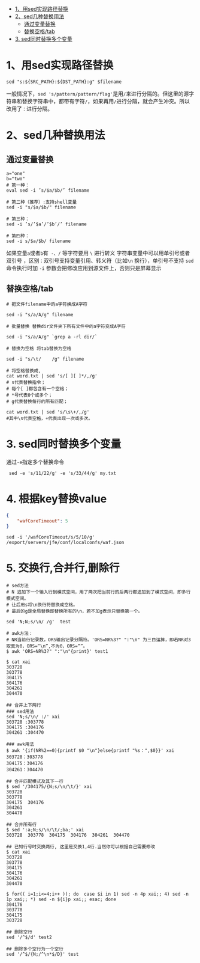 - [1、用sed实现路径替换](#1用sed实现路径替换)
- [2、sed几种替换用法](#2sed几种替换用法)
  - [通过变量替换](#通过变量替换)
  - [替换空格/tab](#替换空格tab)
- [3. sed同时替换多个变量](#3-sed同时替换多个变量)
# 1、用sed实现路径替换
```shell
sed "s:${SRC_PATH}:${DST_PATH}:g" $filename
```
一般情况下，`sed 's/pattern/pattern/flag'`是用`/`来进行分隔的。但这里的源字符串和替换字符串中，都带有字符`/`，如果再用`/`进行分隔，就会产生冲突。所以改用了`：`进行分隔。

# 2、sed几种替换用法
## 通过变量替换
```shell
a="one"
b="two"
# 第一种：
eval sed -i ’s/$a/$b/’ filename

# 第二种（推荐）:支持shell变量
sed -i "s/$a/$b/" filename

# 第三种：
sed -i ’s/’$a’/’$b’/’ filename 

# 第四种：
sed -i s/$a/$b/ filename
```
如果变量`a`或者`b`有` -、/` 等字符要用 `\` 进行转义
字符串变量中可以用单引号或者双引号 ，区别`：`双引号支持变量引用、转义符（比如`\n` 换行），单引号不支持
`sed` 命令执行时加 `-i` 参数会把修改应用到源文件上，否则只是屏幕显示

## 替换空格/tab
```shell
# 把文件filename中的a字符换成A字符

sed -i "s/a/A/g" filename

# 批量替换 替换dir文件夹下所有文件中的a字符变成A字符

sed -i "s/a/A/g" `grep a -rl dir/`

# 替换为空格 将tab替换为空格

sed -i "s/\t/    /g" filename

# 将空格替换成,
cat word.txt | sed 's/[ ][ ]*/,/g'
# s代表替换指令；
# 每个[ ]都包含有一个空格；
# *号代表0个或多个；
# g代表替换每行的所有匹配；

cat word.txt | sed 's/\s\+/,/g' 
#其中\s代表空格，+代表出现一次或多次。
```

# 3. sed同时替换多个变量
通过`-e`指定多个替换命令
```shell
 sed -e 's/11/22/g' -e 's/33/44/g' my.txt
```

# 4. 根据key替换value
```json
{
    "wafCoreTimeout": 5
}
```

```shell
sed -i '/wafCoreTimeout/s/5/10/g' /export/servers/jfe/conf/localconfs/waf.json
```

# 5. 交换行,合并行,删除行
```shell
# sed方法
# N 追加下一个输入行到模式空间，用了两次把当前行的后两行都追加到了模式空间，即多行模式空间。
# 让后用s将\n换行符替换成空格。
# 最后的g是全局替换即替换所有的\n，若不加g表示只替换第一个。

sed 'N;N;s/\n/ /g'  test

# awk方法：
# NR当前行记录数，ORS输出记录分隔符。'ORS=NR%3?" ":"\n" 为三目运算，即若NR对3取莫为0，ORS=“\n”,不为0，ORS=“”。
$ awk 'ORS=NR%3?" ":"\n"{print}' test1

$ cat xai
303728
303778
304175
304176
304261
304470

## 合并上下两行
### sed用法
sed 'N;s/\n/ :/' xai 
303728 :303778
304175 :304176
304261 :304470

### awk用法
$ awk '{if(NR%2==0){printf $0 "\n"}else{printf "%s：",$0}}' xai 
303728：303778
304175：304176
304261：304470

## 合并匹配模式及其下一行
$ sed '/304175/{N;s/\n/\t/}' xai
303728
303778
304175  304176
304261
304470

## 合并所有行
$ sed ':a;N;s/\n/\t/;ba;' xai
303728  303778  304175  304176  304261  304470

## 已知行号时交换两行, 这里是交换1,4行.当然你可以根据自己需要修改
$ cat xai
303728
303778
304175
304176
304261
304470

$ for(( i=1;i<=4;i++ )); do  case $i in 1) sed -n 4p xai;; 4) sed -n 1p xai;; *) sed -n ${i}p xai;; esac; done               
304176
303778
304175
303728

## 删除空行
sed '/^$/d' test2

## 删除多个空行为一个空行
sed '/^$/{N;/^\n*$/D}' test
```
